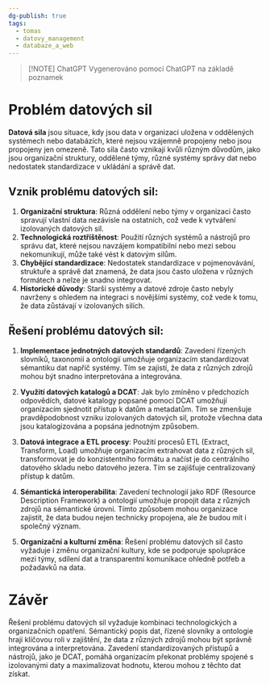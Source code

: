 ```yaml
---
dg-publish: true
tags:
  - tomas
  - datovy_management
  - databaze_a_web
---
```

> [!NOTE] ChatGPT
> Vygenerováno pomocí ChatGPT na základě poznamek
# Problém datových sil

**Datová sila** jsou situace, kdy jsou data v organizaci uložena v oddělených systémech nebo databázích, které nejsou vzájemně propojeny nebo jsou propojeny jen omezeně. Tato sila často vznikají kvůli různým důvodům, jako jsou organizační struktury, oddělené týmy, různé systémy správy dat nebo nedostatek standardizace v ukládání a správě dat.

## Vznik problému datových sil:
1. **Organizační struktura**: Různá oddělení nebo týmy v organizaci často spravují vlastní data nezávisle na ostatních, což vede k vytváření izolovaných datových sil.
2. **Technologická roztříštěnost**: Použití různých systémů a nástrojů pro správu dat, které nejsou navzájem kompatibilní nebo mezi sebou nekomunikují, může také vést k datovým silům.
3. **Chybějící standardizace**: Nedostatek standardizace v pojmenovávání, struktuře a správě dat znamená, že data jsou často uložena v různých formátech a nelze je snadno integrovat.
4. **Historické důvody**: Starší systémy a datové zdroje často nebyly navrženy s ohledem na integraci s novějšími systémy, což vede k tomu, že data zůstávají v izolovaných silích.

## Řešení problému datových sil:

1. **Implementace jednotných datových standardů**: Zavedení řízených slovníků, taxonomií a ontologií umožňuje organizacím standardizovat sémantiku dat napříč systémy. Tím se zajistí, že data z různých zdrojů mohou být snadno interpretována a integrována.

2. **Využití datových katalogů a DCAT**: Jak bylo zmíněno v předchozích odpovědích, datové katalogy popsané pomocí DCAT umožňují organizacím sjednotit přístup k datům a metadatům. Tím se zmenšuje pravděpodobnost vzniku izolovaných datových sil, protože všechna data jsou katalogizována a popsána jednotným způsobem.

3. **Datová integrace a ETL procesy**: Použití procesů ETL (Extract, Transform, Load) umožňuje organizacím extrahovat data z různých sil, transformovat je do konzistentního formátu a načíst je do centrálního datového skladu nebo datového jezera. Tím se zajišťuje centralizovaný přístup k datům.

4. **Sémantická interoperabilita**: Zavedení technologií jako RDF (Resource Description Framework) a ontologií umožňuje propojit data z různých zdrojů na sémantické úrovni. Tímto způsobem mohou organizace zajistit, že data budou nejen technicky propojena, ale že budou mít i společný význam.

5. **Organizační a kulturní změna**: Řešení problému datových sil často vyžaduje i změnu organizační kultury, kde se podporuje spolupráce mezi týmy, sdílení dat a transparentní komunikace ohledně potřeb a požadavků na data.

# Závěr

Řešení problému datových sil vyžaduje kombinaci technologických a organizačních opatření. Sémantický popis dat, řízené slovníky a ontologie hrají klíčovou roli v zajištění, že data z různých zdrojů mohou být správně integrována a interpretována. Zavedení standardizovaných přístupů a nástrojů, jako je DCAT, pomáhá organizacím překonat problémy spojené s izolovanými daty a maximalizovat hodnotu, kterou mohou z těchto dat získat.